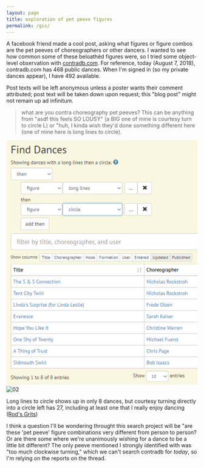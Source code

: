 ```yaml
---
layout: page
title: exploration of pet peeve figures
permalink: /gis/
---
```

A facebook friend made a cool post, asking what figures or figure combos are the pet peeves of choreographers or other dancers. I wanted to see how common some of these beloathéd figures were, so I tried some object-level observation with [contradb.com][]. For reference, today (August 7, 2018), contradb.com has 468 public dances. When I'm signed in (so my private dances appear), I have 492 available. 

Post texts will be left anonymous unless a poster wants their comment attributed; post text will be taken down upon request; this "blog post" might not remain up ad infinitum. 

> what are you contra choreography pet peeves? This can be anything from "asdf this feels SO LOUSY" (a BIG one of mine is courtesy turn to circle L) or "huh, I kinda wish they'd done something different here (one of mine here is long lines to circle).

![01](/img/01llc.png)
![02](//img/02courtesyturntocircle.png)   

Long lines to circle shows up in only 8 dances, but courtesy turning directly into a circle left has 27, including at least one that I really enjoy dancing ([Rod's Grits][]) 


I think a question I'll be wondering throught this search project will be "are these 'pet peeve' figure combinations very different from person to person? Or are there some where we're unanimously wishing for a dance to be a little bit different? The only peeve mentioned I strongly identified with was "too much clockwise turning," which we can't search contradb for _today_, so I'm relying on the reports on the thread. 




[contradb.com]: https://contradb.com
[Rod's Grits]: https://contradb.com/dances/542 

